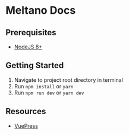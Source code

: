 # Meltano Docs

## Prerequisites

- [NodeJS 8+](https://nodejs.org/en/)

## Getting Started

1. Navigate to project root directory in terminal
1. Run `npm install` or `yarn`
1. Run `npm run dev` or `yarn dev`

## Resources

- [VuePress](https://vuepress.vuejs.org)